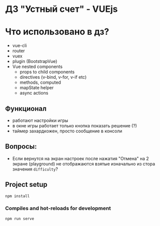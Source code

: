 # ДЗ "Устный счет" - VUEjs

# Что использовано в дз?
- vue-cli
- router
- vuex
- plugin (BootstrapVue)
- Vue nested components
    - props to child components
    - directives (v-bind, v-for, v-if etc)
    - methods, computed
    - mapState helper
    - async actions


## Функционал
- работают настройки игры
- в окне игры работает только кнопка показать решение (?)
- таймер захардкожен, просто сообщение в консоли


## Вопросы:
- Если вернутся на экран настроек после нажатия "Отмена" на 2 экране (playground) не отображаются взятые изначально из стора значения `difficulty`? 

## Project setup
```
npm install
```

### Compiles and hot-reloads for development
```
npm run serve
```

